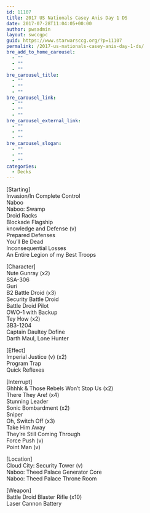 ```yaml
---
id: 11107
title: 2017 US Nationals Casey Anis Day 1 DS
date: 2017-07-28T11:04:05+00:00
author: pwsadmin
layout: swccgpc
guid: https://www.starwarsccg.org/?p=11107
permalink: /2017-us-nationals-casey-anis-day-1-ds/
bre_add_to_home_carousel:
  - ""
  - ""
  - ""
bre_carousel_title:
  - ""
  - ""
  - ""
bre_carousel_link:
  - ""
  - ""
  - ""
bre_carousel_external_link:
  - ""
  - ""
  - ""
bre_carousel_slogan:
  - ""
  - ""
  - ""
categories:
  - Decks
---
```

[Starting]  
Invasion/In Complete Control  
Naboo  
Naboo: Swamp  
Droid Racks  
Blockade Flagship  
knowledge and Defense (v)  
Prepared Defenses  
You&#8217;ll Be Dead  
Inconsequential Losses  
An Entire Legion of my Best Troops

[Character]  
Nute Gunray (x2)  
SSA-306  
Guri  
B2 Battle Droid (x3)  
Security Battle Droid  
Battle Droid Pilot  
OWO-1 with Backup  
Tey How (x2)  
3B3-1204  
Captain Daultey Dofine  
Darth Maul, Lone Hunter

[Effect]  
Imperial Justice (v) (x2)  
Program Trap  
Quick Reflexes

[Interrupt]  
Ghhhk & Those Rebels Won&#8217;t Stop Us (x2)  
There They Are! (x4)  
Stunning Leader  
Sonic Bombardment (x2)  
Sniper  
Oh, Switch Off (x3)  
Take Him Away  
They&#8217;re Still Coming Through  
Force Push (v)  
Point Man (v)

[Location]  
Cloud City: Security Tower (v)  
Naboo: Theed Palace Generator Core  
Naboo: Theed Palace Throne Room

[Weapon]  
Battle Droid Blaster Rifle (x10)  
Laser Cannon Battery